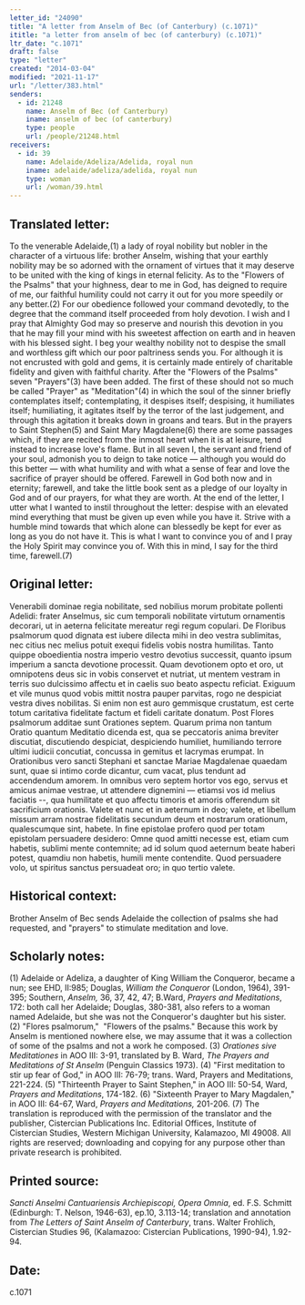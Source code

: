 ```yaml
---
letter_id: "24090"
title: "A letter from Anselm of Bec (of Canterbury) (c.1071)"
ititle: "a letter from anselm of bec (of canterbury) (c.1071)"
ltr_date: "c.1071"
draft: false
type: "letter"
created: "2014-03-04"
modified: "2021-11-17"
url: "/letter/383.html"
senders:
  - id: 21248
    name: Anselm of Bec (of Canterbury)
    iname: anselm of bec (of canterbury)
    type: people
    url: /people/21248.html
receivers:
  - id: 39
    name: Adelaide/Adeliza/Adelida, royal nun
    iname: adelaide/adeliza/adelida, royal nun
    type: woman
    url: /woman/39.html
---
```

<h2> Translated letter:</h2>To the venerable Adelaide,(1) a lady of royal nobility but nobler in the character of a virtuous life: brother Anselm, wishing that your earthly nobility may be so adorned with the ornament of virtues that it may deserve to be united with the king of kings in eternal felicity.
As to the "Flowers of the Psalms" that your highness, dear to me in God, has deigned to require of me, our faithful humility could not carry it out for you more speedily or any better.(2) For our obedience followed your command devotedly, to the degree that the command itself proceeded from holy devotion. I wish and I pray that Almighty God may so preserve and nourish this devotion in you that he may fill your mind with his sweetest affection on earth and in heaven with his blessed sight. I beg your wealthy nobility not to despise the small and worthless gift which our poor paltriness sends you. For although it is not encrusted with gold and gems, it is certainly made entirely of charitable fidelity and given with faithful charity.
After the "Flowers of the Psalms" seven "Prayers"(3) have been added. The first of these should not so much be called "Prayer" as "Meditation"(4) in which the soul of the sinner briefly contemplates itself; contemplating, it despises itself; despising, it humiliates itself; humiliating, it agitates itself by the terror of the last judgement, and through this agitation it breaks down in groans and tears. But in the prayers to Saint Stephen(5) and Saint Mary Magdalene(6) there are some passages which, if they are recited from the inmost heart when it is at leisure, tend instead to increase love's flame. But in all seven I, the servant and friend of your soul, admonish you to deign to take notice — although you would do this better — with what humility and with what a sense of fear and love the sacrifice of prayer should be offered. Farewell in God both now and in eternity; farewell, and take the little book sent as a pledge of our loyalty in God and of our prayers, for what they are worth.
At the end of the letter, I utter what I wanted to instil throughout the letter: despise with an elevated mind everything that must be given up even while you have it. Strive with a humble mind towards that which alone can blessedly be kept for ever as long as you do not have it. This is what I want to convince you of and I pray the Holy Spirit may convince you of. With this in mind, I say for the third time, farewell.(7)
<h2 class="mt-4"> Original letter:</h2>Venerabili dominae regia nobilitate, sed nobilius morum probitate pollenti Adelidi: frater Anselmus, sic cum temporali nobilitate virtutum ornamentis decorari, ut in aeterna felicitate mereatur regi regum copulari.
De Floribus psalmorum quod dignata est iubere dilecta mihi in deo vestra sublimitas, nec citius nec melius potuit exequi fidelis vobis nostra humilitas. Tanto quippe oboedientia nostra imperio vestro devotius successit, quanto ipsum imperium a sancta devotione processit. Quam devotionem opto et oro, ut omnipotens deus sic in vobis conservet et nutriat, ut mentem vestram in terris suo dulcissimo affectu et in caelis suo beato aspectu reficiat. Exiguum et vile munus quod vobis mittit nostra pauper parvitas, rogo ne despiciat vestra dives nobilitas. Si enim non est auro gemmisque crustatum, est certe totum caritativa fidelitate factum et fideli caritate donatum.
Post Flores psalmorum additae sunt Orationes septem. Quarum prima non tantum Oratio quantum Meditatio dicenda est, qua se peccatoris anima breviter discutiat, discutiendo despiciat, despiciendo humiliet, humiliando terrore ultimi iudicii concutiat, concussa in gemitus et lacrymas erumpat. In Orationibus vero sancti Stephani et sanctae Mariae Magdalenae quaedam sunt, quae si intimo corde dicantur, cum vacat, plus tendunt ad accendendum amorem. In omnibus vero septem hortor vos ego, servus et amicus animae vestrae, ut attendere dignemini — etiamsi vos id melius faciatis --, qua humilitate et quo affectu timoris et amoris offerendum sit sacrificium orationis. Valete et nunc et in aeternum in deo; valete, et libellum missum arram nostrae fidelitatis secundum deum et nostrarum orationum, qualescumque sint, habete.
In fine epistolae profero quod per totam epistolam persuadere desidero:  Omne quod amitti necesse est, etiam cum habetis, sublimi mente contemnite; ad id solum quod aeternum beate haberi potest, quamdiu non habetis, humili mente contendite. Quod persuadere volo, ut spiritus sanctus persuadeat oro; in quo tertio valete.
<h2 class="mt-4"> Historical context:</h2>Brother Anselm of Bec sends Adelaide the collection of psalms she had requested, and "prayers" to stimulate meditation and love.
<h2 class="mt-4"> Scholarly notes:</h2><p>(1) Adelaide or Adeliza, a daughter of King William the Conqueror, became a nun; see EHD, II:985; Douglas, <em>William the Conqueror</em> (London, 1964), 391-395; Southern, <em>Anselm,</em> 36, 37, 42, 47; B.Ward, <em>Prayers and Meditations</em>, 172: both call her Adelaide; Douglas, 380-381, also refers to a woman named Adelaide, but she was not the Conqueror's daughter but his sister. (2) "Flores psalmorum," &nbsp;"Flowers of the psalms." Because this work by Anselm is mentioned nowhere else, we may assume that it was a collection of some of the psalms and not a work he composed. (3)<em> Orationes sive Meditationes</em> in AOO III: 3-91, translated by B. Ward, <em>The Prayers and Meditations of St Anselm</em> (Penguin Classics 1973). (4) "First meditation to stir up fear of God," in AOO III: 76-79; trans. Ward, Prayers and Meditations, 221-224. (5) "Thirteenth Prayer to Saint Stephen," in AOO III: 50-54, Ward, <em>Prayers and Meditations</em>, 174-182. (6) "Sixteenth Prayer to Mary Magdalen," in AOO III: 64-67, Ward, <em>Prayers and Meditations,</em> 201-206. (7) The translation is reproduced with the permission of the translator and the publisher, Cistercian Publications Inc. Editorial Offices, Institute of Cistercian Studies, Western Michigan University, Kalamazoo, MI 49008. All rights are reserved; downloading and copying for any purpose other than private research is prohibited.</p><h2 class="mt-4"> Printed source:</h2><p><em>Sancti Anselmi Cantuariensis Archiepiscopi, Opera Omnia</em>, ed. F.S. Schmitt (Edinburgh: T. Nelson, 1946-63), ep.10, 3.113-14; translation and annotation from <em>The Letters of Saint Anselm of Canterbury</em>, trans. Walter Frohlich, Cistercian Studies 96, (Kalamazoo: Cistercian Publications, 1990-94), 1.92-94.</p><h2 class="mt-4"> Date:</h2>c.1071